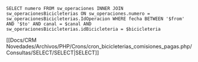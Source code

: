 `SELECT numero FROM sw_operaciones INNER JOIN sw_operacionesBicicleterias ON sw_operaciones.numero = sw_operacionesBicicleterias.IdOperacion WHERE fecha BETWEEN '$from' AND '$to' AND canal = $canal AND sw_operacionesBicicleterias.idBicicleteria = $bicicleteria`

[[Docs/CRM Novedades/Archivos/PHP/Crons/cron_bicicleterias_comisiones_pagas.php/Consultas/SELECT/SELECT|SELECT]]
